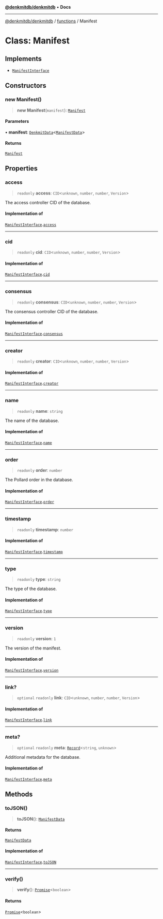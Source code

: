 [**@denkmitdb/denkmitdb**](../../README.md) • **Docs**

***

[@denkmitdb/denkmitdb](../../modules.md) / [functions](../README.md) / Manifest

# Class: Manifest

## Implements

- [`ManifestInterface`](../../types/interfaces/ManifestInterface.md)

## Constructors

### new Manifest()

> **new Manifest**(`manifest`): [`Manifest`](Manifest.md)

#### Parameters

• **manifest**: [`DenkmitData`](../../types/type-aliases/DenkmitData.md)\<[`ManifestData`](../../types/type-aliases/ManifestData.md)\>

#### Returns

[`Manifest`](Manifest.md)

## Properties

### access

> `readonly` **access**: `CID`\<`unknown`, `number`, `number`, `Version`\>

The access controller CID of the database.

#### Implementation of

[`ManifestInterface`](../../types/interfaces/ManifestInterface.md).[`access`](../../types/interfaces/ManifestInterface.md#access)

***

### cid

> `readonly` **cid**: `CID`\<`unknown`, `number`, `number`, `Version`\>

#### Implementation of

[`ManifestInterface`](../../types/interfaces/ManifestInterface.md).[`cid`](../../types/interfaces/ManifestInterface.md#cid)

***

### consensus

> `readonly` **consensus**: `CID`\<`unknown`, `number`, `number`, `Version`\>

The consensus controller CID of the database.

#### Implementation of

[`ManifestInterface`](../../types/interfaces/ManifestInterface.md).[`consensus`](../../types/interfaces/ManifestInterface.md#consensus)

***

### creator

> `readonly` **creator**: `CID`\<`unknown`, `number`, `number`, `Version`\>

#### Implementation of

[`ManifestInterface`](../../types/interfaces/ManifestInterface.md).[`creator`](../../types/interfaces/ManifestInterface.md#creator)

***

### name

> `readonly` **name**: `string`

The name of the database.

#### Implementation of

[`ManifestInterface`](../../types/interfaces/ManifestInterface.md).[`name`](../../types/interfaces/ManifestInterface.md#name)

***

### order

> `readonly` **order**: `number`

The Pollard order in the database.

#### Implementation of

[`ManifestInterface`](../../types/interfaces/ManifestInterface.md).[`order`](../../types/interfaces/ManifestInterface.md#order)

***

### timestamp

> `readonly` **timestamp**: `number`

#### Implementation of

[`ManifestInterface`](../../types/interfaces/ManifestInterface.md).[`timestamp`](../../types/interfaces/ManifestInterface.md#timestamp)

***

### type

> `readonly` **type**: `string`

The type of the database.

#### Implementation of

[`ManifestInterface`](../../types/interfaces/ManifestInterface.md).[`type`](../../types/interfaces/ManifestInterface.md#type)

***

### version

> `readonly` **version**: `1`

The version of the manifest.

#### Implementation of

[`ManifestInterface`](../../types/interfaces/ManifestInterface.md).[`version`](../../types/interfaces/ManifestInterface.md#version)

***

### link?

> `optional` `readonly` **link**: `CID`\<`unknown`, `number`, `number`, `Version`\>

#### Implementation of

[`ManifestInterface`](../../types/interfaces/ManifestInterface.md).[`link`](../../types/interfaces/ManifestInterface.md#link)

***

### meta?

> `optional` `readonly` **meta**: [`Record`](https://www.typescriptlang.org/docs/handbook/utility-types.html#recordkeys-type)\<`string`, `unknown`\>

Additional metadata for the database.

#### Implementation of

[`ManifestInterface`](../../types/interfaces/ManifestInterface.md).[`meta`](../../types/interfaces/ManifestInterface.md#meta)

## Methods

### toJSON()

> **toJSON**(): [`ManifestData`](../../types/type-aliases/ManifestData.md)

#### Returns

[`ManifestData`](../../types/type-aliases/ManifestData.md)

#### Implementation of

[`ManifestInterface`](../../types/interfaces/ManifestInterface.md).[`toJSON`](../../types/interfaces/ManifestInterface.md#tojson)

***

### verify()

> **verify**(): [`Promise`](https://developer.mozilla.org/docs/Web/JavaScript/Reference/Global_Objects/Promise)\<`boolean`\>

#### Returns

[`Promise`](https://developer.mozilla.org/docs/Web/JavaScript/Reference/Global_Objects/Promise)\<`boolean`\>
